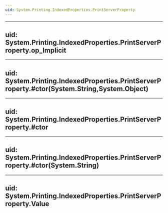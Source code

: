 ```yaml
---
uid: System.Printing.IndexedProperties.PrintServerProperty
---
```


---
uid: System.Printing.IndexedProperties.PrintServerProperty.op_Implicit
---

---
uid: System.Printing.IndexedProperties.PrintServerProperty.#ctor(System.String,System.Object)
---

---
uid: System.Printing.IndexedProperties.PrintServerProperty.#ctor
---

---
uid: System.Printing.IndexedProperties.PrintServerProperty.#ctor(System.String)
---

---
uid: System.Printing.IndexedProperties.PrintServerProperty.Value
---
